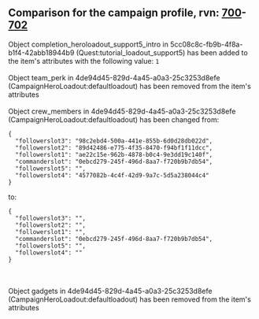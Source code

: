## Comparison for the campaign profile, rvn: [700](https://github.com/PRO100KatYT/FortniteProfileRevisions/tree/main/profiles/campaign/700%20campaign.json)-[702](https://github.com/PRO100KatYT/FortniteProfileRevisions/tree/main/profiles/campaign/702%20campaign.json)

Object completion_heroloadout_support5_intro in 5cc08c8c-fb9b-4f8a-b1f4-42abb18944b9 (Quest:tutorial_loadout_support5) has been added to the item's attributes with the following value: `1`
<br><br>
Object team_perk in 4de94d45-829d-4a45-a0a3-25c3253d8efe (CampaignHeroLoadout:defaultloadout) has been removed from the item's attributes
<br><br>
Object crew_members in 4de94d45-829d-4a45-a0a3-25c3253d8efe (CampaignHeroLoadout:defaultloadout) has been changed from:

```
{
  "followerslot3": "98c2ebd4-500a-441e-855b-6d0d28db022d",
  "followerslot2": "89d42486-e775-4f35-8470-f94bf1f11dcc",
  "followerslot1": "ae22c15e-962b-4878-b0c4-9e3dd19c140f",
  "commanderslot": "0ebcd279-245f-496d-8aa7-f720b9b7db54",
  "followerslot5": "",
  "followerslot4": "4577082b-4c4f-42d9-9a7c-5d5a238044c4"
}
```

to:

```
{
  "followerslot3": "",
  "followerslot2": "",
  "followerslot1": "",
  "commanderslot": "0ebcd279-245f-496d-8aa7-f720b9b7db54",
  "followerslot5": "",
  "followerslot4": ""
}
```

<br><br>
Object gadgets in 4de94d45-829d-4a45-a0a3-25c3253d8efe (CampaignHeroLoadout:defaultloadout) has been removed from the item's attributes
<br><br>
